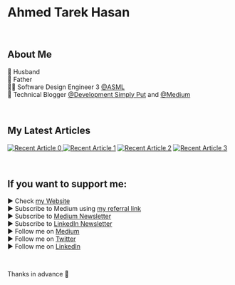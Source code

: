 # Ahmed Tarek Hasan

<br/>

## About Me
👫 Husband <br/>
👦 Father <br/>
👨‍💻 Software Design Engineer 3 [@ASML][ASML] <br/>
📰 Technical Blogger [@Development Simply Put][Blog] and [@Medium][Medium Blog]

<br/>

## My Latest Articles
<a target="_blank" href="https://github-readme-medium-recent-article.vercel.app/medium/@eng_ahmed.tarek/0"><img src="https://github-readme-medium-recent-article.vercel.app/medium/@eng_ahmed.tarek/0" alt="Recent Article 0">
<a target="_blank" href="https://github-readme-medium-recent-article.vercel.app/medium/@eng_ahmed.tarek/1"><img src="https://github-readme-medium-recent-article.vercel.app/medium/@eng_ahmed.tarek/1" alt="Recent Article 1"/></a>
<a target="_blank" href="https://github-readme-medium-recent-article.vercel.app/medium/@eng_ahmed.tarek/2"><img src="https://github-readme-medium-recent-article.vercel.app/medium/@eng_ahmed.tarek/2" alt="Recent Article 2"/></a>
<a target="_blank" href="https://github-readme-medium-recent-article.vercel.app/medium/@eng_ahmed.tarek/3"><img src="https://github-readme-medium-recent-article.vercel.app/medium/@eng_ahmed.tarek/3" alt="Recent Article 3"/></a>

<br/>

## If you want to support me:
▶ Check [my Website][Website]<br/>
▶ Subscribe to Medium using [my referral link][Membership]<br/>
▶ Subscribe to [Medium Newsletter][Subscribe]<br/>
▶ Subscribe to [LinkedIn Newsletter][Newsletter]<br/>
▶ Follow me on [Medium][Blog]<br/>
▶ Follow me on [Twitter][Twitter]<br/>
▶ Follow me on [LinkedIn][LinkedIn]

<br/>

Thanks in advance 🙂

[Ahmed Tarek Hasan]: https://www.developmentsimplyput.com
[Website]: https://www.developmentsimplyput.com
[Blog]: https://www.developmentsimplyput.com/blog
[Medium Blog]: https://medium.com/@eng_ahmed.tarek
[Membership]: https://medium.com/@eng_ahmed.tarek/membership
[Subscribe]: https://medium.com/subscribe/@eng_ahmed.tarek
[Twitter]: https://twitter.com/AhmedTarekHasa1
[LinkedIn]: https://www.linkedin.com/in/atarekhasan/
[Friend Links]: https://www.linkedin.com/feed/update/urn:li:activity:6866082670108143616/
[Newsletter]: https://www.linkedin.com/newsletters/development-simply-put-6866647119655247872/
[ASML]: https://www.asml.com
  
  
<!--
**AhmedTarekHasan/AhmedTarekHasan** is a ✨ _special_ ✨ repository because its `README.md` (this file) appears on your GitHub profile.

Here are some ideas to get you started:

- 🔭 I’m currently working on ...
- 🌱 I’m currently learning ...
- 👯 I’m looking to collaborate on ...
- 🤔 I’m looking for help with ...
- 💬 Ask me about ...
- 📫 How to reach me: ...
- 😄 Pronouns: ...
- ⚡ Fun fact: ...
-->
